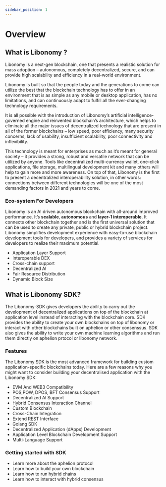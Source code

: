```yaml
---
sidebar_position: 1
---
```


# Overview

## What is Libonomy ?

Libonomy is a next-gen blockchain, one that presents a realistic solution for mass adoption – autonomous, completely decentralized, secure, and can provide high scalability and efficiency in a real-world environment.

Libonomy is built so that the people today and the generations to come can utilize the best that the blockchain technology has to offer in an environment that is as simple as any mobile or desktop application, has no limitations, and can continuously adapt to fulfill all the ever-changing technology requirements.

It is all possible with the introduction of Libonomy’s artificial intelligence-governed engine and reinvented blockchain’s architecture, which helps to eliminate all the major issues of decentralized technology that are present in all of the former blockchains – low speed, poor efficiency, many security concerns, lack of usability, insufficient scalability, poor connectivity and inflexibility.

This technology is meant for enterprises as much as it’s meant for general society – it provides a strong, robust and versatile network that can be utilized by anyone. Tools like decentralized multi-currency wallet, one-click applications, file storage, multilingual development kit and many others will help to gain more and more awareness. On top of that, Libonomy is the first to present a decentralized interoperability solution, in other words: connections between different technologies will be one of the most demanding factors in 2021 and years to come.

### Eco-system For Developers

Libonomy is an AI driven autonomous blockchain with all-around improved performance. It’s **scalable**, **autonomous** and **layer-1 interoperable**. It connects other blockchain together and is the first universal solution that can be used to create any private, public or hybrid blockchain project. Libonomy simplifies development experience with easy-to-use blockchain development tools for developers, and provides a variety of services for developers to realize their maximum potential.

- Application Layer Support
- Interoperable DEX
- Cross-chain support
- Decentralized AI
- Fair Resource Distribution
- Dynamic Block Size

## What is Libonomy SDK?

The Libonomy-SDK gives developers the ability to carry out the development of decentralized applications on top of the blockchain at application level instead of interacting with the blockchain core. SDK provides the ability to create your own blockchains on top of libonomy or interact with other blockchains built on aphelion or other consenssus. SDK also gives the ability to write your own machine learning algorithms and run them directly on aphelion prtocol or libonomy network.

### Features

The Libonomy SDK is the most advanced framework for building custom application-specific blockchains today. Here are a few reasons why you might want to consider building your decentralised application with the Libonomy SDK:

- EVM And WEB3 Compatibility
- POS,POW, DPOS, BFT Consensus Support
- Decentralized AI Support
- Hybrid Consensus Interaction Channel
- Custom Blockchain
- Cross-Chain Integration
- Extend REST Interface
- Golang SDK
- Decentralized Application (dApps) Development
- Application Level Blockchain Development Support
- Multi-Language Support

### Getting started with SDK

- Learn more about the aphelion protocol
- Learn how to build your own blockchain
- Learn how to run hybrid chains
- Learn how to interact with hybrid consensus
